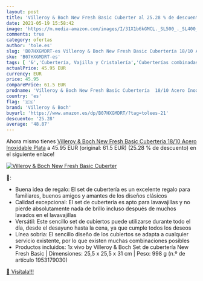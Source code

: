 ```yaml
---
layout: post
title: 'Villeroy & Boch New Fresh Basic Cuberter al 25.28 % de descuento'
date: 2021-05-19 15:58:42
image: 'https://m.media-amazon.com/images/I/31X1b6kGMCL._SL500_._SL400_.jpg'
comments: true
category: ofertas
author: 'tole.es'
slug: 'B07HXGMDRT-es Villeroy & Boch New Fresh Basic Cubertería 18/10 Acero...'
sku: 'B07HXGMDRT-es'
tags: [ '&','Cubertería, Vajilla y Cristalería','Cuberterías combinadas','Hogar y cocina','Juegos de cubertería','Piezas de cubertería','boch','villeroy','villeroy & boch', ]
actualPrice: 45.95 EUR
currency: EUR
price: 45.95
comparePrice: 61.5 EUR
prodname: 'Villeroy & Boch New Fresh Basic Cubertería  18/10 Acero Inoxidable  Plata'
country: 'es'
flag: '🇪🇸'
brand: 'Villeroy & Boch'
buyurl: 'https://www.amazon.es/dp/B07HXGMDRT/?tag=tolees-21'
descuento: '25.28'
average: '48.87'
---
```


Ahora mismo tienes [Villeroy & Boch New Fresh Basic Cubertería  18/10 Acero Inoxidable  Plata](https://www.amazon.es/dp/B07HXGMDRT/?tag=tolees-21) a 45.95 EUR (original: 61.5 EUR) (25.28 %  de descuento) en el siguiente enlace!

[![Villeroy & Boch New Fresh Basic Cuberter](https://m.media-amazon.com/images/I/31X1b6kGMCL._SL500_._SL400_.jpg)](https://www.amazon.es/dp/B07HXGMDRT/?tag=tolees-21)

🔎:

- Buena idea de regalo: El set de cubertería es un excelente regalo para familiares, buenos amigos y amantes de los diseños clásicos
- Calidad excepcional: El set de cubertería es apto para lavavajillas y no pierde absolutamente nada de brillo incluso después de muchos lavados en el lavavajillas
- Versátil: Este sencillo set de cubiertos puede utilizarse durante todo el día, desde el desayuno hasta la cena, ya que cumple todos los deseos
- Línea sobria: El sencillo diseño de los cubiertos se adapta a cualquier servicio existente, por lo que existen muchas combinaciones posibles
- Productos incluidos: 1x vivo by Villeroy & Boch Set de cubertería New Fresh Basic | Dimensiones: 25,5 x 25,5 x 31 cm | Peso: 998 g (n.º de artículo 1953179030)

[🛒 Visítala!!!](https://www.amazon.es/dp/B07HXGMDRT/?tag=tolees-21)
